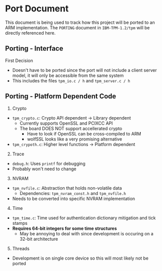 # Port Document
This document is being used to track how this project will be ported to an ARM implementation.  The `PORTING` document in `IBM-TPM-1.2/tpm` will be directly referenced here.

## Porting - Interface
First Decision
- Doesn't have to be ported since the port will not include a client server model, it will only be accessible from the same system
- This includes the files `tpm_io.c / h` and `tpm_server.c / h`

## Porting - Platform Dependent Code
1) Crypto
- `tpm_crypto.c`: Crypto API dependent -> Library dependent
  - Currently supports OpenSSL and PCIXCC API
  - The board DOES NOT support accellerated crypto
    - Have to look if OpenSSL can be cross-compiled to ARM
    - wolfSSL looks like a very promising alternative
- `tpm_crypoth.c`: Higher level functions -> Platform dependent
  
2) Trace
- `debug.h`: Uses `printf` for debugging
- Probably won't need to change

3) NVRAM
- `tpm_nvfile.c`: Abstraction that holds non-volatile data
  - Dependencies: `tpm_nvram_const.h` and `tpm_nvfile.h`
- Needs to be converted into specific NVRAM implementation

4) Time
- `tpm_time.c`: Time used for authentication dictionary mitigation and tick stamps
- **Requires 64-bit integers for some time structures**
  - May be annoying to deal with since development is occuring on a 32-bit architecture

5) Threads
- Development is on single core device so this will most likely not be ported